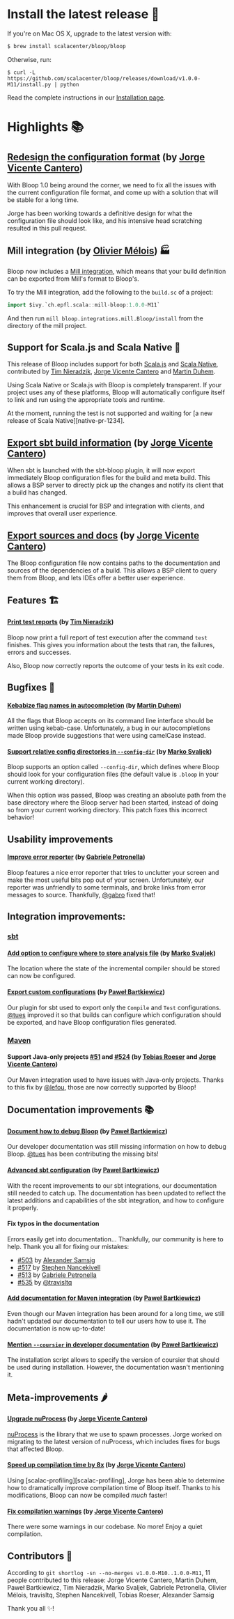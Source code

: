 # Install the latest release :candy:

If you're on Mac OS X, upgrade to the latest version with:

```sh
$ brew install scalacenter/bloop/bloop
```

Otherwise, run:

```
$ curl -L https://github.com/scalacenter/bloop/releases/download/v1.0.0-M11/install.py | python
```

Read the complete instructions in our [Installation page][installation instructions].

# Highlights :books:

## [Redesign the configuration format][#529] (by [Jorge Vicente Cantero][@jvican])

With Bloop 1.0 being around the corner, we need to fix all the issues with the current configuration
file format, and come up with a solution that will be stable for a long time.

Jorge has been working towards a definitive design for what the configuration file should look like,
and his intensive head scratching resulted in this pull request.

## Mill integration (by [Olivier Mélois][@Baccata]) :factory:

Bloop now includes a [Mill integration][#532], which means that your build definition can be exported from
Mill's format to Bloop's.

To try the Mill integration, add the following to the `build.sc` of a project:

```scala
import $ivy.`ch.epfl.scala::mill-bloop:1.0.0-M11`
```

And then run `mill bloop.integrations.mill.Bloop/install` from the directory of the mill project.

## Support for Scala.js and Scala Native :robot:

This release of Bloop includes support for both [Scala.js][#526] and [Scala Native][#457],
contributed by [Tim Nieradzik][@tindzk], [Jorge Vicente Cantero][@jvican] and [Martin
Duhem][@Duhemm].

Using Scala Native or Scala.js with Bloop is completely transparent. If your project uses any of
these platforms, Bloop will automatically configure itself to link and run using the appropriate
tools and runtime.

At the moment, running the test is not supported and waiting for [a new release of Scala
Native][native-pr-1234].

## [Export sbt build information][#538] (by [Jorge Vicente Cantero][@jvican])

When sbt is launched with the sbt-bloop plugin, it will now export immediately Bloop configuration
files for the build and meta build. This allows a BSP server to directly pick up the changes and
notify its client that a build has changed.

This enhancement is crucial for BSP and integration with clients, and improves that overall user
experience.

## [Export sources and docs][#527] (by [Jorge Vicente Cantero][@jvican])

The Bloop configuration file now contains paths to the documentation and sources of the dependencies
of a build. This allows a BSP client to query them from Bloop, and lets IDEs offer a better user
experience.

## Features :building_construction:

#### [Print test reports][#499] (by [Tim Nieradzik][@tindzk])

Bloop now print a full report of test execution after the command `test` finishes. This gives you
information about the tests that ran, the failures, errors and successes.

Also, Bloop now correctly reports the outcome of your tests in its exit code.

## Bugfixes :bug:

#### [Kebabize flag names in autocompletion][#487] (by [Martin Duhem][@Duhemm])

All the flags that Bloop accepts on its command line interface should be written using kebab-case.
Unfortunately, a bug in our autocompletions made Bloop provide suggestions that were using camelCase
instead.

#### [Support relative config directories in `--config-dir`][#486] (by [Marko Svaljek][@msvaljek])

Bloop supports an option called `--config-dir`, which defines where Bloop should look for your
configuration files (the default value is `.bloop` in your current working directory).

When this option was passed, Bloop was creating an absolute path from the base directory where the
Bloop server had been started, instead of doing so from your current working directory. This patch
fixes this incorrect behavior!

## Usability improvements

#### [Improve error reporter][#537] (by [Gabriele Petronella][@gabro])

Bloop features a nice error reporter that tries to unclutter your screen and make the most useful
bits pop out of your screen. Unfortunately, our reporter was unfriendly to some terminals, and broke
links from error messages to source. Thankfully, [@gabro][@gabro] fixed that!

## Integration improvements:

### [sbt](https://github.com/sbt/sbt/)

#### [Add option to configure where to store analysis file][#502] (by [Marko Svaljek][@msvaljek])

The location where the state of the incremental compiler should be stored can now be configured.

#### [Export custom configurations][#512] (by [Paweł Bartkiewicz][@tues])

Our plugin for sbt used to export only the `Compile` and `Test` configurations. [@tues][@tues]
improved it so that builds can configure which configuration should be exported, and have Bloop
configuration files generated.

### [Maven](https://maven.apache.org)

#### Support Java-only projects [#51][#511] and [#524][#524] (by [Tobias Roeser][@lefou] and [Jorge Vicente Cantero][@jvican])

Our Maven integration used to have issues with Java-only projects. Thanks to this fix by
[@lefou][@lefou], those are now correctly supported by Bloop!

## Documentation improvements :books:

#### [Document how to debug Bloop][#530] (by [Paweł Bartkiewicz][@tues])

Our developer documentation was still missing information on how to debug Bloop. [@tues][@tues] has
been contributing the missing bits!

#### [Advanced sbt configuration][#523] (by [Paweł Bartkiewicz][@tues])

With the recent improvements to our sbt integrations, our documentation still needed to catch up.
The documentation has been updated to reflect the latest additions and capabilities of the sbt
integration, and how to configure it properly.

#### Fix typos in the documentation

Errors easily get into documentation... Thankfully, our community is here to help. Thank you
all for fixing our mistakes:

 - [#503][#503] by [Alexander Samsig][@asamsig]
 - [#517][#517] by [Stephen Nancekivell][@stephennancekivell]
 - [#513][#513] by [Gabriele Petronella][@gabro]
 - [#535][#535] by [@travisltq][@travisltq]

#### [Add documentation for Maven integration][#489] (by [Paweł Bartkiewicz][@tues])

Even though our Maven integration has been around for a long time, we still hadn't updated our
documentation to tell our users how to use it. The documentation is now up-to-date!

#### [Mention `--coursier` in developer documentation][#488] (by [Paweł Bartkiewicz][@tues])

The installation script allows to specify the version of coursier that should be used during
installation. However, the documentation wasn't mentioning it.

## Meta-improvements :hot_pepper:

#### [Upgrade nuProcess][#525] (by [Jorge Vicente Cantero][@jvican])

[nuProcess][nuprocess] is the library that we use to spawn processes. Jorge worked on migrating to
the latest version of nuProcess, which includes fixes for bugs that affected Bloop.

#### [Speed up compilation time by 8x][#509] (by [Jorge Vicente Cantero][@jvican])

Using [scalac-profiling][scalac-profiling], Jorge has been able to determine how to dramatically
improve compilation time of Bloop itself. Thanks to his modifications, Bloop can now be compiled
*much* faster!

#### [Fix compilation warnings][#479] (by [Jorge Vicente Cantero][@jvican])

There were some warnings in our codebase. No more! Enjoy a quiet compilation.

## Contributors :busts_in_silhouette:

According to `git shortlog -sn --no-merges v1.0.0-M10..1.0.0-M11`, 11 people
contributed to this release: Jorge Vicente Cantero, Martin Duhem, Paweł Bartkiewicz, Tim Nieradzik,
Marko Svaljek, Gabriele Petronella, Olivier Mélois, travisltq, Stephen Nancekivell, Tobias Roeser,
Alexander Samsig

Thank you all :sparkles:!

[installation instructions]: https://scalacenter.github.io/bloop/docs/installation
[configuration]: https://scalacenter.github.io/bloop/docs/configuration-format/

[#540]: https://github.com/scalacenter/bloop/pull/540
[#538]: https://github.com/scalacenter/bloop/pull/538
[#537]: https://github.com/scalacenter/bloop/pull/537
[#532]: https://github.com/scalacenter/bloop/pull/532
[#535]: https://github.com/scalacenter/bloop/pull/535
[#530]: https://github.com/scalacenter/bloop/pull/530
[#529]: https://github.com/scalacenter/bloop/pull/529
[#528]: https://github.com/scalacenter/bloop/pull/528
[#527]: https://github.com/scalacenter/bloop/pull/527
[#526]: https://github.com/scalacenter/bloop/pull/526
[#457]: https://github.com/scalacenter/bloop/pull/457
[#525]: https://github.com/scalacenter/bloop/pull/525
[#524]: https://github.com/scalacenter/bloop/pull/524
[#523]: https://github.com/scalacenter/bloop/pull/523
[#521]: https://github.com/scalacenter/bloop/pull/521
[#513]: https://github.com/scalacenter/bloop/pull/513
[#517]: https://github.com/scalacenter/bloop/pull/517
[#512]: https://github.com/scalacenter/bloop/pull/512
[#511]: https://github.com/scalacenter/bloop/pull/511
[#479]: https://github.com/scalacenter/bloop/pull/479
[#499]: https://github.com/scalacenter/bloop/pull/499
[#509]: https://github.com/scalacenter/bloop/pull/509
[#502]: https://github.com/scalacenter/bloop/pull/502
[#503]: https://github.com/scalacenter/bloop/pull/503
[#495]: https://github.com/scalacenter/bloop/pull/495
[#494]: https://github.com/scalacenter/bloop/pull/494
[#489]: https://github.com/scalacenter/bloop/pull/489
[#488]: https://github.com/scalacenter/bloop/pull/488
[#487]: https://github.com/scalacenter/bloop/pull/487
[#486]: https://github.com/scalacenter/bloop/pull/486

[scala-native-pr-1234]: https://github.com/scala-native/scala-native/pull/1234
[nuprocess]: https://github.com/brettwooldridge/NuProcess

[@asamsig]: https://github.com/asamsig
[@Baccata]: https://github.com/Baccata
[@Duhemm]: https://github.com/Duhemm
[@gabro]: https://github.com/gabro
[@jvican]: https://github.com/jvican
[@lefou]: https://github.com/lefou
[@msvaljek]: https://github.com/msvaljek
[@tindzk]: https://github.com/tindzk
[@stephennancekivell]: https://github.com/stephennancekivell
[@travisltq]: https://github.com/travisltq
[@tues]: https://github.com/tues
